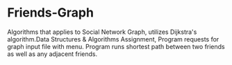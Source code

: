 # Friends-Graph
Algorithms that applies to Social Network Graph, utilizes Dijkstra's algorithm.Data Structures & Algorithms Assignment, Program requests for graph input file with menu. Program runs shortest path between two friends as well as any adjacent friends.
